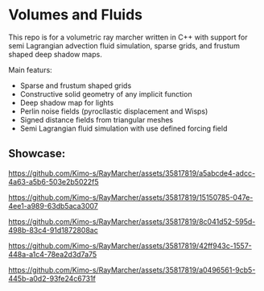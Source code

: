 # Volumes and Fluids
This repo is for a volumetric ray marcher written in C++ with support for semi Lagrangian advection fluid simulation, sparse grids, and frustum shaped deep shadow maps.

Main featurs:
- Sparse and frustum shaped grids
- Constructive solid geometry of any implicit function
- Deep shadow map for lights
- Perlin noise fields (pyrocllastic displacement and Wisps)
- Signed distance fields from triangular meshes
- Semi Lagrangian fluid simulation with use defined forcing field

## Showcase:

https://github.com/Kimo-s/RayMarcher/assets/35817819/a5abcde4-adcc-4a63-a5b6-503e2b5022f5

https://github.com/Kimo-s/RayMarcher/assets/35817819/15150785-047e-4ee1-a989-63db5aca3007

https://github.com/Kimo-s/RayMarcher/assets/35817819/8c041d52-595d-498b-83c4-91d1872808ac

https://github.com/Kimo-s/RayMarcher/assets/35817819/42ff943c-1557-448a-a1c4-78ea2d3d7a75

https://github.com/Kimo-s/RayMarcher/assets/35817819/a0496561-9cb5-445b-a0d2-93fe24c6731f


